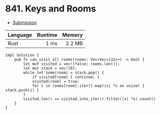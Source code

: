 # 841. Keys and Rooms
- [Submission](https://leetcode.com/submissions/detail/1248517580/)

| Language | Runtime | Memory |
| :-       |       -:|      -:|
| Rust | 1 ms | 2.2 MB |
```
impl Solution {
    pub fn can_visit_all_rooms(rooms: Vec<Vec<i32>>) -> bool {
        let mut visited = vec![false; rooms.len()];
        let mut stack = vec![0];
        while let Some(room) = stack.pop() {
            if visited[room] { continue; }
            visited[room] = true;
            for i in rooms[room].iter().map(|x| *x as usize) { stack.push(i) }
        }
        visited.len() == visited.into_iter().filter(|x| *x).count()
    }
}
```
